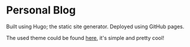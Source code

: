 # Personal Blog
Built using Hugo; the static site generator. Deployed using GitHub pages.  
  
The used theme could be found [here](https://github.com/rhazdon/hugo-theme-hello-friend-ng), it's simple and pretty cool!
